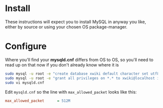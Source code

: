 # Install

These instructions will expect you to install MySQL in anyway you like, either by source or using your chosen OS package-manager.

# Configure

Where you'll find your **mysqld.cnf** differs from OS to OS, so you'll need to read up on that now if you don't already know where it is

```sh
sudo mysql -u root -e "create database xwiki default character set utf8 collate utf8_bin" 
sudo mysql -u root -e "grant all privileges on *.* to xwiki@localhost identified by 'SOMETHING74f3H3r3?'" 
sudo vi mysqld.cnf
```

Edit `mysqld.cnf` so the line with `max_allowed_packet` looks like this: 

```ini
max_allowed_packet      = 512M 
```
